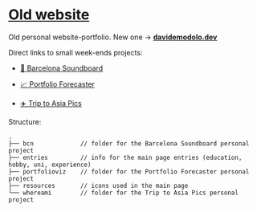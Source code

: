 # [Old website](davidemodolo.github.io)

Old personal website-portfolio. New one -> [**davidemodolo.dev**](davidemodolo.dev)

Direct links to small week-ends projects:

- [🎵 Barcelona Soundboard](https://davidemodolo.github.io/bcn/index.html)

- [📈 Portfolio Forecaster](https://davidemodolo.github.io/portfolioviz/index.html)

- [✈️ Trip to Asia Pics](https://davidemodolo.github.io/whereami/index.html)

Structure:
```
.
├── bcn             // folder for the Barcelona Soundboard personal project
├── entries         // info for the main page entries (education, hobby, uni, experience)
├── portfolioviz    // folder for the Portfolio Forecaster personal project
├── resources       // icons used in the main page
└── whereami        // folder for the Trip to Asia Pics personal project
```